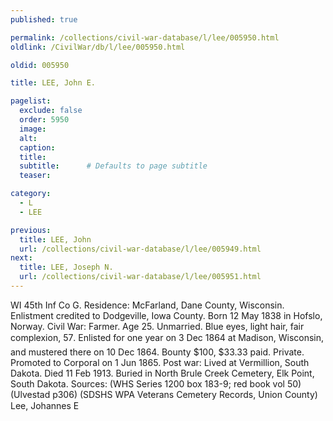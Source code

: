```yaml
---
published: true

permalink: /collections/civil-war-database/l/lee/005950.html
oldlink: /CivilWar/db/l/lee/005950.html

oldid: 005950

title: LEE, John E.

pagelist:
  exclude: false
  order: 5950
  image: 
  alt:
  caption:
  title:
  subtitle:      # Defaults to page subtitle
  teaser:

category: 
  - L 
  - LEE

previous:
  title: LEE, John
  url: /collections/civil-war-database/l/lee/005949.html  
next:
  title: LEE, Joseph N.
  url: /collections/civil-war-database/l/lee/005951.html   
---
```

WI 45th Inf Co G. Residence: McFarland, Dane County, Wisconsin. Enlistment credited to Dodgeville, Iowa County. Born 12 May 1838 in Hofslo, Norway. Civil War: Farmer. Age 25. Unmarried. Blue eyes, light hair, fair complexion, 5&#146;7&#148;. Enlisted for one year on 3 Dec 1864 at Madison, Wisconsin, and mustered there on 10 Dec 1864. Bounty $100, $33.33 paid. Private. Promoted to Corporal on 1 Jun 1865. Post war: Lived at Vermillion, South Dakota. Died 11 Feb 1913. Buried in North Brule Creek Cemetery, Elk Point, South Dakota. Sources: (WHS Series 1200 box 183-9; red book vol 50) (Ulvestad p306) (SDSHS WPA Veterans Cemetery Records, Union County) &#147;Lee, Johannes E&#148;